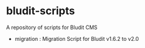 # bludit-scripts
A repository of scripts for Bludit CMS

* migration : Migration Script for Bludit v1.6.2 to v2.0
